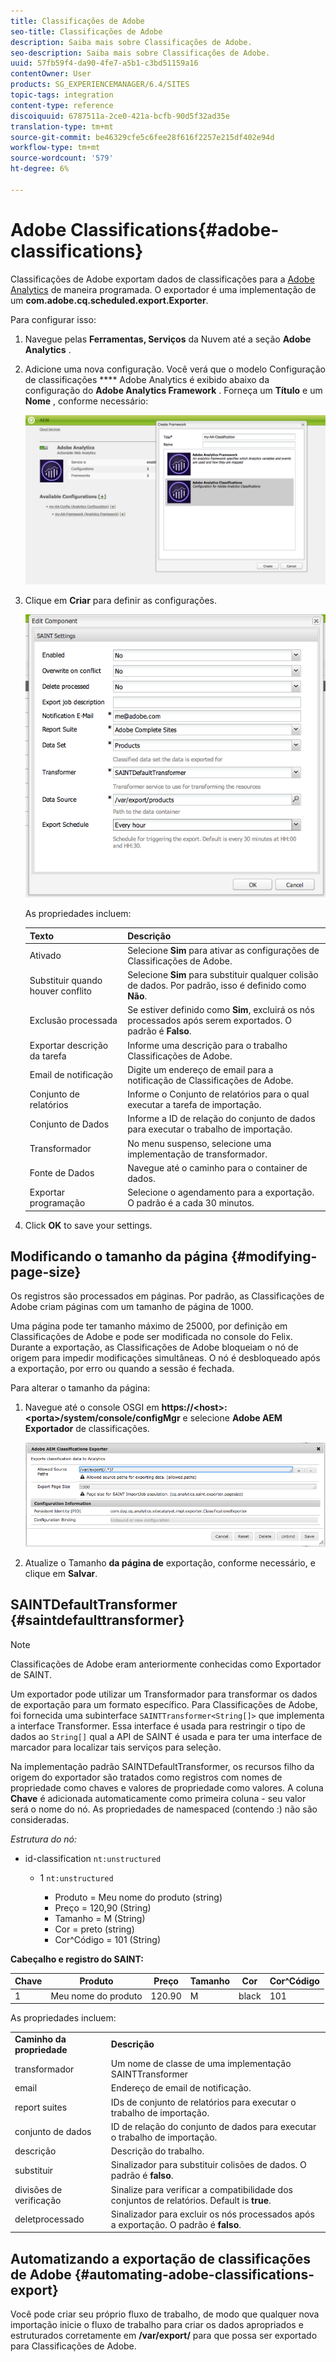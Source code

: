 ```yaml
---
title: Classificações de Adobe
seo-title: Classificações de Adobe
description: Saiba mais sobre Classificações de Adobe.
seo-description: Saiba mais sobre Classificações de Adobe.
uuid: 57fb59f4-da90-4fe7-a5b1-c3bd51159a16
contentOwner: User
products: SG_EXPERIENCEMANAGER/6.4/SITES
topic-tags: integration
content-type: reference
discoiquuid: 6787511a-2ce0-421a-bcfb-90d5f32ad35e
translation-type: tm+mt
source-git-commit: be46329cfe5c6fee28f616f2257e215df402e94d
workflow-type: tm+mt
source-wordcount: '579'
ht-degree: 6%

---
```



# Adobe Classifications{#adobe-classifications}

Classificações de Adobe exportam dados de classificações para a [Adobe Analytics](/help/sites-administering/adobeanalytics.md) de maneira programada. O exportador é uma implementação de um **com.adobe.cq.scheduled.export.Exporter**.

Para configurar isso:

1. Navegue pelas **Ferramentas, Serviços** da Nuvem até a seção **Adobe Analytics** .
1. Adicione uma nova configuração. Você verá que o modelo Configuração de classificações **** Adobe Analytics é exibido abaixo da configuração do **Adobe Analytics Framework** . Forneça um **Título** e um **Nome** , conforme necessário:

   ![aa-25](assets/aa-25.png)

1. Clique em **Criar** para definir as configurações.

   ![chlimage_1](assets/chlimage_1.png)

   As propriedades incluem:

   | **Texto** | **Descrição** |
   |---|---|
   | Ativado | Selecione **Sim** para ativar as configurações de Classificações de Adobe. |
   | Substituir quando houver conflito | Selecione **Sim** para substituir qualquer colisão de dados. Por padrão, isso é definido como **Não**. |
   | Exclusão processada | Se estiver definido como **Sim**, excluirá os nós processados após serem exportados. O padrão é **Falso**. |
   | Exportar descrição da tarefa | Informe uma descrição para o trabalho Classificações de Adobe. |
   | Email de notificação | Digite um endereço de email para a notificação de Classificações de Adobe. |
   | Conjunto de relatórios | Informe o Conjunto de relatórios para o qual executar a tarefa de importação. |
   | Conjunto de Dados | Informe a ID de relação do conjunto de dados para executar o trabalho de importação. |
   | Transformador | No menu suspenso, selecione uma implementação de transformador. |
   | Fonte de Dados | Navegue até o caminho para o container de dados. |
   | Exportar programação | Selecione o agendamento para a exportação. O padrão é a cada 30 minutos. |

1. Click **OK** to save your settings.

## Modificando o tamanho da página {#modifying-page-size}

Os registros são processados em páginas. Por padrão, as Classificações de Adobe criam páginas com um tamanho de página de 1000.

Uma página pode ter tamanho máximo de 25000, por definição em Classificações de Adobe e pode ser modificada no console do Felix. Durante a exportação, as Classificações de Adobe bloqueiam o nó de origem para impedir modificações simultâneas. O nó é desbloqueado após a exportação, por erro ou quando a sessão é fechada.

Para alterar o tamanho da página:

1. Navegue até o console OSGI em **https://&lt;host>:&lt;porta>/system/console/configMgr** e selecione **Adobe AEM Exportador** de classificações.

   ![aa-25](assets/aa-26.png)

1. Atualize o Tamanho **da página de** exportação, conforme necessário, e clique em **Salvar**.

## SAINTDefaultTransformer {#saintdefaulttransformer}

>[!NOTE]
>
>Classificações de Adobe eram anteriormente conhecidas como Exportador de SAINT.

Um exportador pode utilizar um Transformador para transformar os dados de exportação para um formato específico. Para Classificações de Adobe, foi fornecida uma subinterface `SAINTTransformer<String[]>` que implementa a interface Transformer. Essa interface é usada para restringir o tipo de dados ao `String[]` qual a API de SAINT é usada e para ter uma interface de marcador para localizar tais serviços para seleção.

Na implementação padrão SAINTDefaultTransformer, os recursos filho da origem do exportador são tratados como registros com nomes de propriedade como chaves e valores de propriedade como valores. A coluna **Chave** é adicionada automaticamente como primeira coluna - seu valor será o nome do nó. As propriedades de namespaced (contendo :) não são consideradas.

*Estrutura do nó:*

* id-classification `nt:unstructured`

   * 1 `nt:unstructured`

      * Produto = Meu nome do produto (string)
      * Preço = 120,90 (String)
      * Tamanho = M (String)
      * Cor = preto (string)
      * Cor^Código = 101 (String)

**Cabeçalho e registro do SAINT:**

| **Chave** | **Produto** | **Preço** | **Tamanho** | **Cor** | **Cor^Código** |
|---|---|---|---|---|---|
| 1 | Meu nome do produto | 120.90 | M | black | 101 |

As propriedades incluem:

<table> 
 <tbody> 
  <tr> 
   <td><strong>Caminho da propriedade</strong></td> 
   <td><strong>Descrição</strong></td> 
  </tr> 
  <tr> 
   <td>transformador</td> 
   <td>Um nome de classe de uma implementação SAINTTransformer</td> 
  </tr> 
  <tr> 
   <td>email</td> 
   <td>Endereço de email de notificação.</td> 
  </tr> 
  <tr> 
   <td>report suites</td> 
   <td>IDs de conjunto de relatórios para executar o trabalho de importação. </td> 
  </tr> 
  <tr> 
   <td>conjunto de dados</td> 
   <td>ID de relação do conjunto de dados para executar o trabalho de importação. </td> 
  </tr> 
  <tr> 
   <td>descrição</td> 
   <td>Descrição do trabalho. <br /> </td> 
  </tr> 
  <tr> 
   <td>substituir</td> 
   <td>Sinalizador para substituir colisões de dados. O padrão é <strong>falso</strong>.</td> 
  </tr> 
  <tr> 
   <td>divisões de verificação</td> 
   <td>Sinalize para verificar a compatibilidade dos conjuntos de relatórios. Default is <strong>true</strong>.</td> 
  </tr> 
  <tr> 
   <td>deletprocessado</td> 
   <td>Sinalizador para excluir os nós processados após a exportação. O padrão é <strong>falso</strong>.</td> 
  </tr> 
 </tbody> 
</table>

## Automatizando a exportação de classificações de Adobe {#automating-adobe-classifications-export}

Você pode criar seu próprio fluxo de trabalho, de modo que qualquer nova importação inicie o fluxo de trabalho para criar os dados apropriados e estruturados corretamente em **/var/export/** para que possa ser exportado para Classificações de Adobe.

